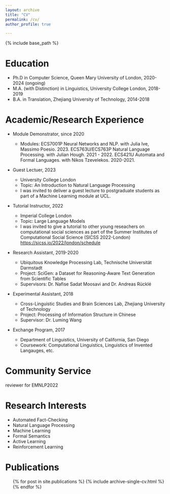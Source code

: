 ```yaml
---
layout: archive
title: "CV"
permalink: /cv/
author_profile: true

---
```


{% include base_path %}

Education
======
* Ph.D in Computer Science, Queen Mary University of London, 2020-2024 (ongoing)
* M.A. (with Distinction) in Linguistics, University College London, 2018-2019
* B.A. in Translation, Zhejiang University of Technology, 2014-2018

Academic/Research Experience
======
* Module Demonstrator, since 2020
  * Modules: ECS7001P Neural Networks and NLP. with Julia Ive, Massimo Poesio. 2023.
             ECS763U/ECS763P Natural Language Processing. with Julian Hough. 2021 - 2022.
             ECS421U Automata and Formal Languages. with Nikos Tzevelekos. 2020-2021.

* Guest Lectuer, 2023
  * University College London
  * Topic: An Introduction to Natural Language Processing
  * I was invited to deliver a guest lecture to postgraduate students as part of a Machine Learning module at UCL.

* Tutorial Instructor, 2022
  * Imperial College London
  * Topic: Large Language Models
  * I was invited to give a tutorial to other young reseachers on computational social sciences as part of the Summer Institutes of Computational Social Science (SICSS 2022-London)  https://sicss.io/2022/london/schedule

* Research Assistant, 2019-2020
  * Ubiquitous Knowledge Processing Lab, Technische Universität Darmstadt
  * Project: SciGen: a Dataset for Reasoning-Aware Text Generation from Scientific Tables
  * Supervisors: Dr. Nafise Sadat Moosavi and Dr. Andreas Rücklé

* Experimental Assistant, 2018
  * Cross-Linguistic Studies and Brain Sciences Lab, Zhejiang University of Technology
  * Project: Processing of Information Structure in Chinese 
  * Supervisor: Dr. Luming Wang
  
* Exchange Program, 2017
  * Department of Linguistics, University of California, San Diego
  * Coursework: Computational Linguistics, Linguistics of Invented Langauges, etc.

Community Service
======
reviewer for EMNLP2022

Research Interests
======
* Automated Fact-Checking
* Natural Language Processing
* Machine Learning
* Formal Semantics
* Active Learning
* Reinforcement Learning

Publications
======
  <ul>{% for post in site.publications %}
    {% include archive-single-cv.html %}
  {% endfor %}</ul>
  

